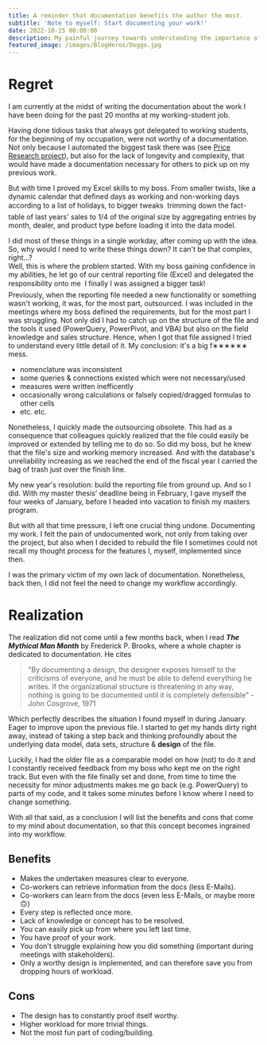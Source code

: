 ```yaml
---
title: A reminder that documentation benefits the author the most.
subtitle: 'Note to myself: Start documenting your work!'
date: 2022-10-25 00:00:00
description: My painful journey towards understanding the importance of documenting my workflow.
featured_image: /images/BlogHeros/Doggo.jpg
---
```


# Regret
I am currently at the midst of writing the documentation about the work I have been doing for the past 20 months at my working-student job.

Having done tidious tasks that always got delegated to working students, for the beginning of my occupation, were not worthy of a documentation. Not only because I automated the biggest task there was (see [Price Research project](/project/price-research)), but also for the lack of longevity and complexity, that would have made a documentation necessary for others to pick up on my previous work.

But with time I proved my Excel skills to my boss. From smaller twists, like a dynamic calendar that defined days as working and non-working days according to a list of holidays, to bigger tweaks &#151; trimming down the fact-table of last years' sales to 1/4 of the original size by aggregating entries by month, dealer, and product type before loading it into the data model.

I did most of these things in a single workday, after coming up with the idea. So, why would I need to write these things down? It can't be that complex, right...?  
Well, this is where the problem started. With my boss gaining confidence in my abilities, he let go of our central reporting file (Excel) and delegated the responsibility onto me &#151; I finally I was assigned a bigger task!  
Previously, when the reporting file needed a new functionality or something wasn't working, it was, for the most part, outsourced. I was included in the meetings where my boss defined the requirements, but for the most part I was struggling. Not only did I had to catch up on the structure of the file and the tools it used (PowerQuery, PowerPivot, and VBA) but also on the field knowledge and sales structure. Hence, when I got that file assigned I tried to understand every little detail of it. My conclusion: it's a big f&#8727;&#8727;&#8727;&#8727;&#8727;&#8727; mess.
* nomenclature was inconsistent
* some queries & connections existed which were not necessary/used
* measures were written inefficently
* occasionally wrong calculations or falsely copied/dragged formulas to other cells
* etc. etc.

Nonetheless, I quickly made the outsourcing obsolete. This had as a consequence that colleagues quickly realized that the file could easily be improved or extended by telling me to do so. So did my boss, but he knew that the file's size and working memory increased. And with the database's unreliability increasing as we reached the end of the fiscal year I carried the bag of trash just over the finish line.  

My new year's resolution: build the reporting file from ground up. And so I did. With my master thesis' deadline being in February, I gave myself the four weeks of January, before I headed into vacation to finish my masters program.

But with all that time pressure, I left one crucial thing undone.
Documenting my work.
I felt the pain of undocumented work, not only from taking over the project, but also when I decided to rebuild the file I sometimes could not recall my thought process for the features I, myself, implemented since then.

I was the primary victim of my own lack of documentation. Nonetheless, back then, I did not feel the need to change my workflow accordingly.

# Realization
The realization did not come until a few months back, when I read ***The Mythical Man Month*** by Frederick P. Brooks, where a whole chapter is dedicated to documentation. He cites
> "By documenting a design, the designer exposes himself to the criticisms of everyone, and he must be able to defend everything he writes. If the organizational structure is threatening in any way, nothing is going to be documented until it is completely defensible" -  John Cosgrove, 1971

Which perfectly describes the situation I found myself in during January. Eager to improve upon the previous file. I started to get my hands dirty right away, instead of taking a step back and thinking profoundly about the underlying data model, data sets, structure & **design** of the file.

Luckily, I had the older file as a comparable model on how (not) to do it and I constantly received feedback from my boss who kept me on the right track.
But even with the file finally set and done, from time to time the necessity for minor adjustments makes me go back (e.g. PowerQuery) to parts of my code, and it takes some minutes before I know where I need to change something.

With all that said, as a conclusion I will list the benefits and cons that come to my mind about documentation, so that this concept becomes ingrained into my workflow.
## Benefits
* Makes the undertaken measures clear to everyone.
* Co-workers can retrieve information from the docs (less E-Mails).
* Co-workers can learn from the docs (even less E-Mails, or maybe more 🙃)
* Every step is reflected once more.
* Lack of knowledge or concept has to be resolved.
* You can easily pick up from where you left last time.
* You have proof of your work.
* You don't struggle explaining how you did something (important during meetings with stakeholders).
* Only a worthy design is implemented, and can therefore save you from dropping hours of workload.

## Cons
* The design has to constantly proof itself worthy.
* Higher workload for more trivial things.
* Not the most fun part of coding/building.